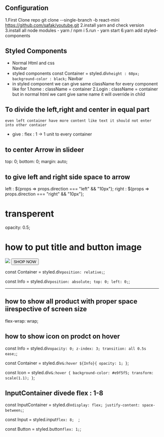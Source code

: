 ## Configuration ##
1.First Clone repo
git clone --single-branch -b react-mini https://github.com/safak/youtube.git
2.install yarn and check version
3.install all node modules - yarn / npm i
5.run - yarn start
6.yarn add styled-components

## Styled Components ##
* Normal Html and css
  <div>
  Navbar     
  </div>
* styled components
   const Container = styled.div`
   height : 60px;
  background-color : black;
  `
   <Container>Navbar</Container>
* in styled component we can give same className for
  every component like for 
  1.home : className = container
  2.Login : className = container
  but in normal html we cant give same name it will override in child

## To divide the left,right and center in equal part
    even left container have more content like text it should not enter into other contaier
* give : flex : 1 -> 1 unit to every container


## to center Arrow in slideer
top: 0;
bottom: 0;
margin: auto;

## to give left and right side space to arrow
 <Arrow direction="left">
          <ArrowLeftOutlinedIcon/>
 </Arrow>
 left : ${props => props.direction === "left" && "10px"};
 right : ${props => props.direction === "right" && "10px"};

# transperent
opacity: 0.5;

# how to put title and button image
 <Container>
      <Image src={item.img} />
      <Info>
        <Title>{item.title}</Title>
        <Button>SHOP NOW</Button>
      </Info>
  </Container>

const Container = styled.div`
  position: relative;
`; 

const Info = styled.div`
  position: absolute;
  top: 0;
  left: 0;
`;

-------------
## how to show all product with proper space iirespective of screen size
 flex-wrap: wrap;


## how to show icon on prodct on hover 

const Info = styled.div`
  opacity: 0;
  z-index: 3;
  transition: all 0.5s ease;
`;

const Container = styled.div`
  &:hover ${Info}{
    opacity: 1;
  }
`;

const Icon = styled.div`
  &:hover {
    background-color: #e9f5f5;
    transform: scale(1.1);
  }
`;

## InputContainer divede flex : 1-8
const InputContainer = styled.div`
  display: flex;
  justify-content: space-between;
`;

const Input = styled.input`
flex: 8;  
`;

const Button = styled.button`
  flex: 1;
`;




